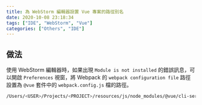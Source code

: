 ```yaml
---
title: 為 WebStorm 編輯器設置 Vue 專案的路徑別名
date: 2020-10-08 23:18:34
tags: ["IDE", "WebStorm", "Vue"]
categories: ["Others", "IDE"]
---
```


## 做法

使用 WebStorm 編輯器時，如果出現 `Module is not installed` 的錯誤訊息，可以開啟 `Preferences` 視窗，將 Webpack 的 `webpack configuration file` 路徑設置為 `@vue` 套件中的 `webpack.config.js` 檔的路徑。

```bash
/Users/<USER>/Projects/<PROJECT>/resources/js/node_modules/@vue/cli-service/webpack.config.js
```
